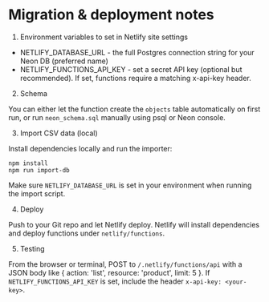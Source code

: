 # Migration & deployment notes

1. Environment variables to set in Netlify site settings

- NETLIFY_DATABASE_URL - the full Postgres connection string for your Neon DB (preferred name)
- NETLIFY_FUNCTIONS_API_KEY - set a secret API key (optional but recommended). If set, functions require a matching x-api-key header.

2. Schema

You can either let the function create the `objects` table automatically on first run, or run `neon_schema.sql` manually using psql or Neon console.

3. Import CSV data (local)

Install dependencies locally and run the importer:

    npm install
    npm run import-db

Make sure `NETLIFY_DATABASE_URL` is set in your environment when running the import script.

4. Deploy

Push to your Git repo and let Netlify deploy. Netlify will install dependencies and deploy functions under `netlify/functions`.

5. Testing

From the browser or terminal, POST to `/.netlify/functions/api` with a JSON body like { action: 'list', resource: 'product', limit: 5 }.
If `NETLIFY_FUNCTIONS_API_KEY` is set, include the header `x-api-key: <your-key>`.
